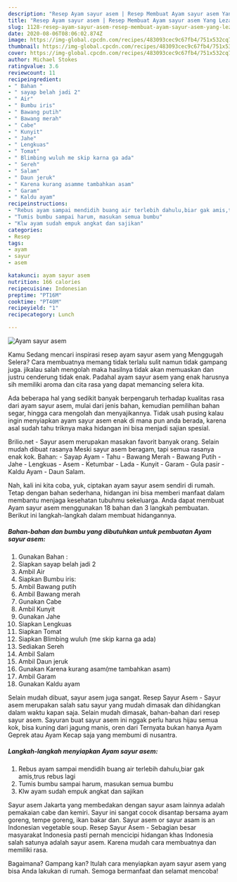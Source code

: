 ```yaml
---
description: "Resep Ayam sayur asem | Resep Membuat Ayam sayur asem Yang Lezat Sekali"
title: "Resep Ayam sayur asem | Resep Membuat Ayam sayur asem Yang Lezat Sekali"
slug: 1128-resep-ayam-sayur-asem-resep-membuat-ayam-sayur-asem-yang-lezat-sekali
date: 2020-08-06T08:06:02.874Z
image: https://img-global.cpcdn.com/recipes/483093cec9c67fb4/751x532cq70/ayam-sayur-asem-foto-resep-utama.jpg
thumbnail: https://img-global.cpcdn.com/recipes/483093cec9c67fb4/751x532cq70/ayam-sayur-asem-foto-resep-utama.jpg
cover: https://img-global.cpcdn.com/recipes/483093cec9c67fb4/751x532cq70/ayam-sayur-asem-foto-resep-utama.jpg
author: Michael Stokes
ratingvalue: 3.6
reviewcount: 11
recipeingredient:
- " Bahan "
- " sayap belah jadi 2"
- " Air"
- " Bumbu iris"
- " Bawang putih"
- " Bawang merah"
- " Cabe"
- " Kunyit"
- " Jahe"
- " Lengkuas"
- " Tomat"
- " Blimbing wuluh me skip karna ga ada"
- " Sereh"
- " Salam"
- " Daun jeruk"
- " Karena kurang asamme tambahkan asam"
- " Garam"
- " Kaldu ayam"
recipeinstructions:
- "Rebus ayam sampai mendidih buang air terlebih dahulu,biar gak amis,trus rebus lagi"
- "Tumis bumbu sampai harum, masukan semua bumbu"
- "Klw ayam sudah empuk angkat dan sajikan"
categories:
- Resep
tags:
- ayam
- sayur
- asem

katakunci: ayam sayur asem 
nutrition: 166 calories
recipecuisine: Indonesian
preptime: "PT16M"
cooktime: "PT40M"
recipeyield: "1"
recipecategory: Lunch

---
```



![Ayam sayur asem](https://img-global.cpcdn.com/recipes/483093cec9c67fb4/751x532cq70/ayam-sayur-asem-foto-resep-utama.jpg)

Kamu Sedang mencari inspirasi resep ayam sayur asem yang Menggugah Selera? Cara membuatnya memang tidak terlalu sulit namun tidak gampang juga. jikalau salah mengolah maka hasilnya tidak akan memuaskan dan justru cenderung tidak enak. Padahal ayam sayur asem yang enak harusnya sih memiliki aroma dan cita rasa yang dapat memancing selera kita.

Ada beberapa hal yang sedikit banyak berpengaruh terhadap kualitas rasa dari ayam sayur asem, mulai dari jenis bahan, kemudian pemilihan bahan segar, hingga cara mengolah dan menyajikannya. Tidak usah pusing kalau ingin menyiapkan ayam sayur asem enak di mana pun anda berada, karena asal sudah tahu triknya maka hidangan ini bisa menjadi sajian spesial.

Brilio.net - Sayur asem merupakan masakan favorit banyak orang. Selain mudah dibuat rasanya Meski sayur asem beragam, tapi semua rasanya enak kok. Bahan: - Sayap Ayam - Tahu - Bawang Merah - Bawang Putih - Jahe - Lengkuas - Asem - Ketumbar - Lada - Kunyit - Garam - Gula pasir - Kaldu Ayam - Daun Salam.


Nah, kali ini kita coba, yuk, ciptakan ayam sayur asem sendiri di rumah. Tetap dengan bahan sederhana, hidangan ini bisa memberi manfaat dalam membantu menjaga kesehatan tubuhmu sekeluarga. Anda dapat membuat Ayam sayur asem menggunakan 18 bahan dan 3 langkah pembuatan. Berikut ini langkah-langkah dalam membuat hidangannya.

<!--inarticleads1-->

##### Bahan-bahan dan bumbu yang dibutuhkan untuk pembuatan Ayam sayur asem:

1. Gunakan  Bahan :
1. Siapkan  sayap belah jadi 2
1. Ambil  Air
1. Siapkan  Bumbu iris:
1. Ambil  Bawang putih
1. Ambil  Bawang merah
1. Gunakan  Cabe
1. Ambil  Kunyit
1. Gunakan  Jahe
1. Siapkan  Lengkuas
1. Siapkan  Tomat
1. Siapkan  Blimbing wuluh (me skip karna ga ada)
1. Sediakan  Sereh
1. Ambil  Salam
1. Ambil  Daun jeruk
1. Gunakan  Karena kurang asam(me tambahkan asam)
1. Ambil  Garam
1. Gunakan  Kaldu ayam


Selain mudah dibuat, sayur asem juga sangat. Resep Sayur Asem - Sayur asem merupakan salah satu sayur yang mudah dimasak dan dihidangkan dalam waktu kapan saja. Selain mudah dimasak, bahan-bahan dari resep sayur asem. Sayuran buat sayur asem ini nggak perlu harus hijau semua kok, bisa kuning dari jagung manis, oren dari Ternyata bukan hanya Ayam Geprek atau Ayam Kecap saja yang membumi di nusantra. 

<!--inarticleads2-->

##### Langkah-langkah menyiapkan Ayam sayur asem:

1. Rebus ayam sampai mendidih buang air terlebih dahulu,biar gak amis,trus rebus lagi
1. Tumis bumbu sampai harum, masukan semua bumbu
1. Klw ayam sudah empuk angkat dan sajikan


Sayur asem Jakarta yang membedakan dengan sayur asam lainnya adalah pemakaian cabe dan kemiri. Sayur ini sangat cocok disantap bersama ayam goreng, tempe goreng, ikan bakar dan. Sayur asem or sayur asam is an Indonesian vegetable soup. Resep Sayur Asem - Sebagian besar masyarakat Indonesia pasti pernah mencicipi hidangan khas Indonesia salah satunya adalah sayur asem. Karena mudah cara membuatnya dan memiliki rasa. 

Bagaimana? Gampang kan? Itulah cara menyiapkan ayam sayur asem yang bisa Anda lakukan di rumah. Semoga bermanfaat dan selamat mencoba!

